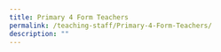 ```yaml
---
title: Primary 4 Form Teachers
permalink: /teaching-staff/Primary-4-Form-Teachers/
description: ""
---
```


